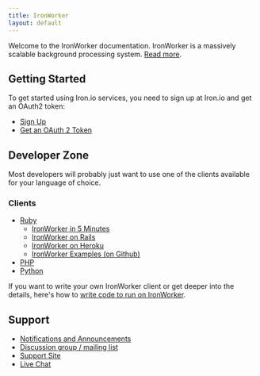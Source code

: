 ```yaml
---
title: IronWorker
layout: default
---
```


Welcome to the IronWorker documentation. IronWorker is a massively scalable background processing system. [Read more](http://www.iron.io/products/worker).

## Getting Started

To get started using Iron.io services, you need to sign up at Iron.io and get an OAuth2 token:

* [Sign Up](http://www.iron.io)
* [Get an OAuth 2 Token](http://hud.iron.io/tokens)

## Developer Zone

Most developers will probably just want to use one of the clients available for your language of choice.

### Clients

* [Ruby](/worker/ruby)
  * [IronWorker in 5 Minutes](/worker/ruby/getting-started/ironworker-in-5-minutes)
  * [IronWorker on Rails](/worker/ruby/getting-started/ironworker-on-rails)
  * [IronWorker on Heroku](/worker/ruby/getting-started/ironworker-on-heroku)
  * [IronWorker Examples (on Github)](https://github.com/iron-io/iron_worker_examples/tree/master/ruby)
* [PHP](/worker/php)
* [Python](/worker/python)

If you want to write your own IronWorker client or get deeper into the details, here's how to [write code to run on IronWorker](/worker/api/running-code-on-ironworker).

## Support

* [Notifications and Announcements](https://plus.google.com/113102494747591798552/posts)
* [Discussion group / mailing list](http://groups.google.com/group/ironworker-users)
* [Support Site](http://iron.assistly.com)
* [Live Chat](http://www.hipchat.com/gNWgTiqIC)
